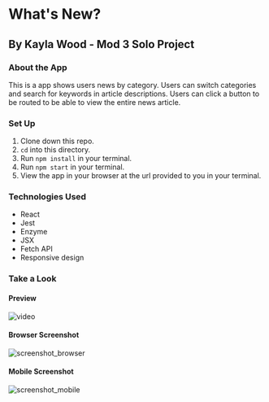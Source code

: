 # What's New?
## By Kayla Wood - Mod 3 Solo Project

### About the App
This is a app shows users news by category. Users can switch categories and search for keywords in article descriptions. Users can click a button to be routed to be able to view the entire news article.

### Set Up
1. Clone down this repo.
2. `cd` into this directory.
3. Run `npm install` in your terminal.
4. Run `npm start` in your terminal.
5. View the app in your browser at the url provided to you in your terminal.

### Technologies Used
- React
- Jest
- Enzyme
- JSX
- Fetch API
- Responsive design

### Take a Look
#### Preview
![video](https://media.giphy.com/media/UUnY1H3ICOPmAeMKoz/giphy.gif)

#### Browser Screenshot
![screenshot_browser](https://i.imgur.com/gC8D67s.png)

#### Mobile Screenshot
![screenshot_mobile](https://i.imgur.com/rGsCulQ.png)
